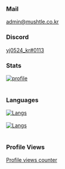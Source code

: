 ### Mail
[admin@mushtle.co.kr](mailto://admin@mushtle.co.kr)

### Discord
[yj0524_kr#0113](https://discord.com/users/740016886204334141)

### Stats
[![profile](https://github-readme-stats.vercel.app/api?username=yj0524&show_icons=true&theme=tokyonight)]()<br><br>

### Languages
[![Langs](https://github-readme-stats.vercel.app/api/top-langs/?username=yj0524&layout=compact&hide=css,xml&theme=tokyonight)]()<br><br>
[![Langs](https://github-readme-stats.vercel.app/api/top-langs/?username=yj0524&langs_count=8,show_icons=true&theme=tokyonight)]()<br><br>

### Profile Views
[Profile views counter](https://komarev.com/ghpvc/?username=yj0524&&style=flat-square)
